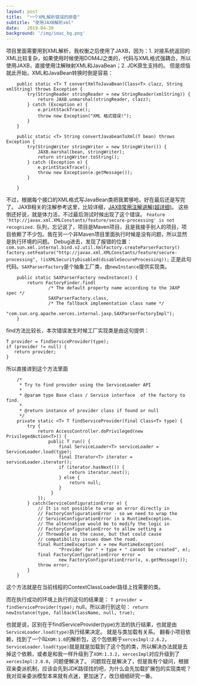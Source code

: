```yaml
---
layout: post
title:  "一个XML解析错误的排查"
subtitle: "使用JAXB解析xml"
date:   2019-04-30
background: '/img/imac_bg.png'
---
```

项目里面需要用到XML解析，我权衡之后使用了JAXB，因为：1. 对接系统返回的XML比较复杂，如果使用时候使用DOM4J之类的，代码与XML格式强耦合，所以使用JAXB，直接使用注解映射XML和JavaBean；2. JDK原生支持的。
但是烦恼就此开始，XML和JavaBean转换时倒是容易：
```
    public static <T> T convertXmlToJavaBean(Class<T> clazz, String xmlString) throws Exception {
        try(StringReader stringReader = new StringReader(xmlString)) {
            return JAXB.unmarshal(stringReader, clazz);
        } catch (Exception e) {
            e.printStackTrace();
            throw new Exception("XML 格式错误!");
        }
    }

    public static <T> String convertJavabeanToXml(T bean) throws Exception {
        try(StringWriter stringWriter = new StringWriter()) {
            JAXB.marshal(bean, stringWriter);
            return stringWriter.toString();
        } catch (Exception e) {
            e.printStackTrace();
            throw new Exception(e.getMessage());
        }

    }
```
不过，根据每个接口的XML格式写JavaBean类把我累够呛。好在最后还是写完了。
JAXB相关的注解参考这里，比较详细，[JAXB常用注解讲解(超详细)]([https://blog.csdn.net/wn084/article/details/80853587](https://blog.csdn.net/wn084/article/details/80853587)
)。
这些倒还好说，就是体力活，不过最后测试时候出现了这个错误。
```Feature 'http://javax.xml.XMLConstants/feature/secure-processing' is not recognized.```
队列，忘记说了，项目是Maven项目，且是我接手别人的项目，项目依赖了不少包。我在另一个非Maven项目里面执行时候是没有问题，所以显然是执行环境的问题。
Debug进去，发现了报错的位置：
```com.sun.xml.internal.bind.v2.util.XmlFactory.createParserFactory()```
```factory.setFeature("http://javax.xml.XMLConstants/feature/secure-processing", !isXMLSecurityDisabled(disableSecureProcessing));```
正是此句代码。```SAXParserFactory```是个抽象工厂类，由```newInstance```提供实现类。
```
    public static SAXParserFactory newInstance() {
        return FactoryFinder.find(
                /* The default property name according to the JAXP spec */
                SAXParserFactory.class,
                /* The fallback implementation class name */
                "com.sun.org.apache.xerces.internal.jaxp.SAXParserFactoryImpl");
    }
```
find方法比较长，本次错误发生时候工厂实现类是由这句提供：
```
T provider = findServiceProvider(type);
if (provider != null) {
   return provider;
}
```
所以直接进到这个方法里面
```
    /*
     * Try to find provider using the ServiceLoader API
     *
     * @param type Base class / Service interface  of the factory to find.
     *
     * @return instance of provider class if found or null
     */
    private static <T> T findServiceProvider(final Class<T> type) {
        try {
            return AccessController.doPrivileged(new PrivilegedAction<T>() {
                public T run() {
                    final ServiceLoader<T> serviceLoader = ServiceLoader.load(type);
                    final Iterator<T> iterator = serviceLoader.iterator();
                    if (iterator.hasNext()) {
                        return iterator.next();
                    } else {
                        return null;
                    }
                 }
            });
        } catch(ServiceConfigurationError e) {
            // It is not possible to wrap an error directly in
            // FactoryConfigurationError - so we need to wrap the
            // ServiceConfigurationError in a RuntimeException.
            // The alternative would be to modify the logic in
            // FactoryConfigurationError to allow setting a
            // Throwable as the cause, but that could cause
            // compatibility issues down the road.
            final RuntimeException x = new RuntimeException(
                    "Provider for " + type + " cannot be created", e);
            final FactoryConfigurationError error =
                    new FactoryConfigurationError(x, x.getMessage());
            throw error;
        }
    }
```
这个方法就是在当前线程的ContextClassLoader路径上找需要的类。

而在执行成功的环境上执行的这句的结果是：
```T provider = findServiceProvider(type);``` null，所以进行到这句：
```return newInstance(type, fallbackClassName, null, true);```

也就是说，区别在于findServiceProvider(type)方法的执行结果，也就是由```ServiceLoader.load(type)```执行结果决定。
就是与类加载有关系。
翻看小项目依赖，找到了一个叫```XOM:1.0```的解析包，这个包依赖于```xercesImpl:2.6.2```，```ServiceLoader.load(type)```就是就是加载到了这个包的类，所以解决办法就是去掉这个依赖，或者是和我一样升级到了```XOM:1.3.2```，```xercesImpl```对应升级到了```xercesImpl:2.8.0```，问题便解决了。
问题现在是解决了，但是我有个疑问，根据双亲委派机制，应该会先到JDK路径找的吧，为什么会先加载扩展包的实现类呢？我对双亲委派模型本来就有点迷，更加迷了，改日细细研究一番。
